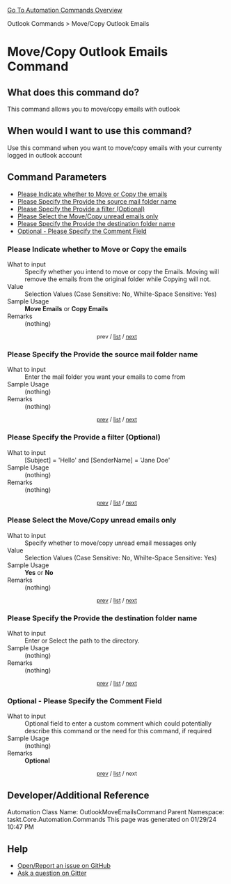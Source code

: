 <!--TITLE: Move/Copy Outlook Emails Command -->
<!-- SUBTITLE: a command in the Outlook Commands group. -->
[Go To Automation Commands Overview](/automation-commands.md)


Outlook Commands &gt; Move/Copy Outlook Emails


# Move/Copy Outlook Emails Command


## What does this command do?
This command allows you to move/copy emails with outlook


## When would I want to use this command?
Use this command when you want to move/copy emails with your currenty logged in outlook account


<a id="param_list"></a>
## Command Parameters
- [Please Indicate whether to Move or Copy the emails](#param_0)
- [Please Specify the Provide the source mail folder name](#param_1)
- [Please Specify the Provide a filter (Optional)](#param_2)
- [Please Select the Move/Copy unread emails only](#param_3)
- [Please Specify the Provide the destination folder name](#param_4)
- [Optional - Please Specify the Comment Field](#param_5)


<a id="param_0"></a>
### Please Indicate whether to Move or Copy the emails


<dl>
<dt>What to input</dt><dd>Specify whether you intend to move or copy the Emails. Moving will remove the emails from the original folder while Copying will not.</dd>
<dt>Value</dt><dd>Selection Values (Case Sensitive: No, Whilte-Space Sensitive: Yes)</dd>
<dt>Sample Usage</dt><dd><strong>Move Emails</strong> or  <strong>Copy Emails</strong></dd>
<dt>Remarks</dt><dd>(nothing)</dd>
</dl>




<div style="font-size: 90%; text-align: center">


prev / [list](#param_list) / [next](#param_1)


</div>


<a id="param_1"></a>
### Please Specify the Provide the source mail folder name


<dl>
<dt>What to input</dt><dd>Enter the mail folder you want your emails to come from</dd>
<dt>Sample Usage</dt><dd>(nothing)</dd>
<dt>Remarks</dt><dd>(nothing)</dd>
</dl>




<div style="font-size: 90%; text-align: center">


[prev](#param_1) / [list](#param_list) / [next](#param_2)


</div>


<a id="param_2"></a>
### Please Specify the Provide a filter (Optional)


<dl>
<dt>What to input</dt><dd>[Subject] = 'Hello' and [SenderName] = 'Jane Doe'</dd>
<dt>Sample Usage</dt><dd>(nothing)</dd>
<dt>Remarks</dt><dd>(nothing)</dd>
</dl>




<div style="font-size: 90%; text-align: center">


[prev](#param_2) / [list](#param_list) / [next](#param_3)


</div>


<a id="param_3"></a>
### Please Select the Move/Copy unread emails only


<dl>
<dt>What to input</dt><dd>Specify whether to move/copy unread email messages only</dd>
<dt>Value</dt><dd>Selection Values (Case Sensitive: No, Whilte-Space Sensitive: Yes)</dd>
<dt>Sample Usage</dt><dd><strong>Yes</strong> or  <strong>No</strong></dd>
<dt>Remarks</dt><dd>(nothing)</dd>
</dl>




<div style="font-size: 90%; text-align: center">


[prev](#param_3) / [list](#param_list) / [next](#param_4)


</div>


<a id="param_4"></a>
### Please Specify the Provide the destination folder name


<dl>
<dt>What to input</dt><dd>Enter or Select the path to the directory.</dd>
<dt>Sample Usage</dt><dd>(nothing)</dd>
<dt>Remarks</dt><dd>(nothing)</dd>
</dl>




<div style="font-size: 90%; text-align: center">


[prev](#param_4) / [list](#param_list) / [next](#param_5)


</div>


<a id="param_5"></a>
### Optional - Please Specify the Comment Field


<dl>
<dt>What to input</dt><dd>Optional field to enter a custom comment which could potentially describe this command or the need for this command, if required</dd>
<dt>Sample Usage</dt><dd>(nothing)</dd>
<dt>Remarks</dt><dd><strong>Optional</strong><br></dd>
</dl>




<div style="font-size: 90%; text-align: center">


[prev](#param_5) / [list](#param_list) / next


</div>


## Developer/Additional Reference
Automation Class Name: OutlookMoveEmailsCommand
Parent Namespace: taskt.Core.Automation.Commands
This page was generated on 01/29/24 10:47 PM


## Help
- [Open/Report an issue on GitHub](https://github.com/rcktrncn/taskt/issues/new)
- [Ask a question on Gitter](https://gitter.im/taskt-rpa/Lobby)
